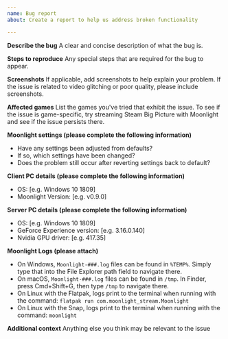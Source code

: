 ```yaml
---
name: Bug report
about: Create a report to help us address broken functionality

---
```


**Describe the bug**
A clear and concise description of what the bug is.

**Steps to reproduce**
Any special steps that are required for the bug to appear.

**Screenshots**
If applicable, add screenshots to help explain your problem. If the issue is related to video glitching or poor quality, please include screenshots.

**Affected games**
List the games you've tried that exhibit the issue. To see if the issue is game-specific, try streaming Steam Big Picture with Moonlight and see if the issue persists there.

**Moonlight settings (please complete the following information)**
- Have any settings been adjusted from defaults?
- If so, which settings have been changed?
- Does the problem still occur after reverting settings back to default?

**Client PC details (please complete the following information)**
 - OS: [e.g. Windows 10 1809]
 - Moonlight Version: [e.g. v0.9.0]

**Server PC details (please complete the following information)**
 - OS: [e.g. Windows 10 1809]
 - GeForce Experience version: [e.g. 3.16.0.140]
 - Nvidia GPU driver: [e.g. 417.35]

**Moonlight Logs (please attach)**
- On Windows, `Moonlight-###.log` files can be found in `%TEMP%`. Simply type that into the File Explorer path field to navigate there.
- On macOS, `Moonlight-###.log` files can be found in `/tmp`. In Finder, press Cmd+Shift+G, then type `/tmp` to navigate there.
- On Linux with the Flatpak, logs print to the terminal when running with the command: `flatpak run com.moonlight_stream.Moonlight`
- On Linux with the Snap, logs print to the terminal when running with the command: `moonlight`

**Additional context**
Anything else you think may be relevant to the issue
